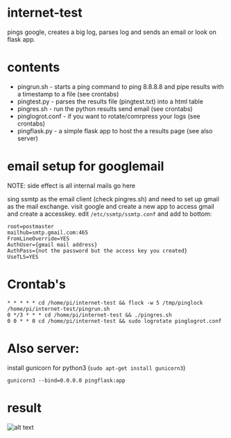 # internet-test

pings google, creates a big log, parses log and sends an email or look on flask app.

# contents

- pingrun.sh - starts a ping command to ping 8.8.8.8 and pipe results with a timestamp to a file (see crontabs)
- pingtest.py - parses the results file (pingtest.txt) into a html table
- pingres.sh - run the python results send email (see crontabs)
- pinglogrot.conf - if you want to rotate/comrpress your logs (see crontabs)
- pingflask.py - a simple flask app to host the a results page (see also server)

# email setup for googlemail

NOTE: side effect is all internal mails go here

sing ssmtp as the email client (check pingres.sh) and need to set up gmail as the mail exchange.
visit google and create a new app to access gmail and create a accesskey.
edit ```/etc/ssmtp/ssmtp.conf``` and add to bottom:

```
root=postmaster
mailhub=smtp.gmail.com:465
FromLineOverride=YES
AuthUser={gmail mail address}
AuthPass={not the password but the access key you created}
UseTLS=YES
```

# Crontab's
```
* * * * * cd /home/pi/internet-test && flock -w 5 /tmp/pinglock /home/pi/internet-test/pingrun.sh
0 */3 * * * cd /home/pi/internet-test && ./pingres.sh
0 0 * * 0 cd /home/pi/internet-test && sudo logrotate pinglogrot.conf
```

# Also server:

install gunicorn for python3 (```sudo apt-get install gunicorn3```)

```gunicorn3 --bind=0.0.0.0 pingflask:app```


# result

![alt text](https://github.com/RobinTPotter/internet-test/blob/main/im.jpg?raw=true)
